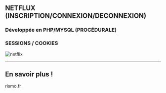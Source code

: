 ## NETFLUX (INSCRIPTION/CONNEXION/DECONNEXION)

### Développée en PHP/MYSQL (PROCÉDURALE)
###  SESSIONS / COOKIES 
 


![netflix](https://rismo.fr/apps/img/netflux.webp)

---
## En savoir plus !
rismo.fr
